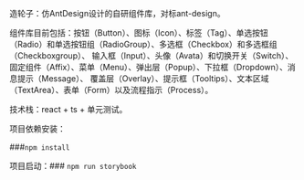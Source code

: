 造轮子：仿AntDesign设计的自研组件库，对标ant-design。 

组件库目前包括：按钮（Button）、图标（Icon）、标签（Tag）、单选按钮（Radio）和单选按钮组（RadioGroup）、多选框（Checkbox）和多选框组（Checkboxgroup）、
输入框（Input）、头像（Avata）和切换开关（Switch）、固定组件（Affix）、菜单（Menu）、弹出层（Popup）、下拉框（Dropdown）、消息提示（Message）、
覆盖层（Overlay）、提示框（Tooltips）、文本区域（TextArea）、表单（Form）以及流程指示（Process）。

技术栈：react + ts + 单元测试。

项目依赖安装：

###`npm install`

项目启动：### `npm run storybook`
